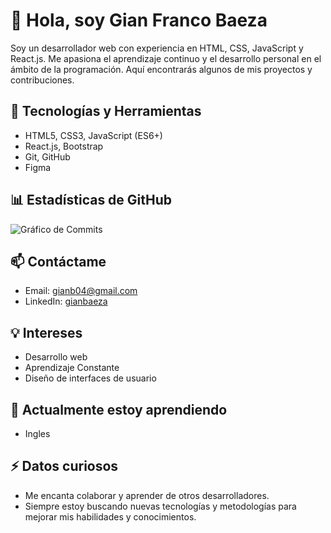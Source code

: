 # 👋 Hola, soy Gian Franco Baeza

Soy un desarrollador web con experiencia en HTML, CSS, JavaScript y React.js. Me apasiona el aprendizaje continuo y el desarrollo personal en el ámbito de la programación. Aquí encontrarás algunos de mis proyectos y contribuciones.

## 🚀 Tecnologías y Herramientas

- HTML5, CSS3, JavaScript (ES6+)
- React.js, Bootstrap
- Git, GitHub
- Figma

## 📊 Estadísticas de GitHub

![Gráfico de Commits](https://github-readme-streak-stats.herokuapp.com/?user=GianBaeza&theme=radical)

## 📫 Contáctame

- Email: [gianb04@gmail.com](mailto:gianb04@gmail.com)
- LinkedIn: [gianbaeza ](https://www.linkedin.com/in/gianbaeza/)

## 💡 Intereses

- Desarrollo web
- Aprendizaje Constante
- Diseño de interfaces de usuario

## 🌱 Actualmente estoy aprendiendo
- Ingles

## ⚡ Datos curiosos

- Me encanta colaborar y aprender de otros desarrolladores.
- Siempre estoy buscando nuevas tecnologías y metodologías para mejorar mis habilidades y conocimientos.



